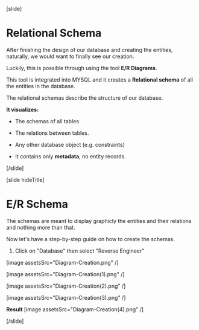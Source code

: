 [slide]

# Relational Schema

After finishing the design of our database and creating the entities, naturally, we would want to finally see our creation.

Luckily, this is possible through using the tool **E/R Diagrams**.

This tool is integrated into MYSQL and it creates a **Relational schema** of all the entities in the database. 

The relational schemas describe the structure of our database.

**It visualizes:**

- The schemas of all tables

- The relations between tables.

- Any other database object (e.g. constraints)

- It contains only **metadata**, no entity records.

[/slide]

[slide hideTitle]

# E/R Schema

The schemas are meant to display graphicly the entities and their relations and nothing more than that.

Now let's have a step-by-step guide on how to create the schemas. 

1. Click on "Database" then select "Reverse Engineer"

[image assetsSrc="Diagram-Creation.png" /]

[image assetsSrc="Diagram-Creation(1).png" /]

[image assetsSrc="Diagram-Creation(2).png" /]

[image assetsSrc="Diagram-Creation(3).png" /]

**Result**
[image assetsSrc="Diagram-Creation(4).png" /]

[/slide]